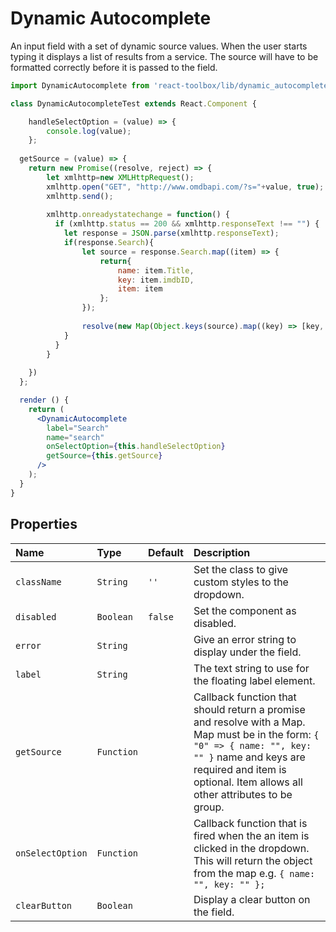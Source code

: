 # Dynamic Autocomplete

An input field with a set of dynamic source values. 
When the user starts typing it displays a list of results from a service.
The source will have to be formatted correctly before it is passed to the field.

<!-- example -->
```jsx
import DynamicAutocomplete from 'react-toolbox/lib/dynamic_autocomplete';

class DynamicAutocompleteTest extends React.Component {

    handleSelectOption = (value) => {
		console.log(value);
	};
  
  getSource = (value) => {
	return new Promise((resolve, reject) => {
		let xmlhttp=new XMLHttpRequest();
		xmlhttp.open("GET", "http://www.omdbapi.com/?s="+value, true);
		xmlhttp.send();
		
		xmlhttp.onreadystatechange = function() {
		  if (xmlhttp.status == 200 && xmlhttp.responseText !== "") {
			let response = JSON.parse(xmlhttp.responseText);
			if(response.Search){
				let source = response.Search.map((item) => {
					return{
						name: item.Title,
						key: item.imdbID,
						item: item
					};
				});
				
				resolve(new Map(Object.keys(source).map((key) => [key, source[key]])));
			}
		  }
		}
		
	})
  };

  render () {
    return (
	  <DynamicAutocomplete
		label="Search"
		name="search"
		onSelectOption={this.handleSelectOption}
		getSource={this.getSource}
	  />
    );
  }
}
```

## Properties

| Name              | Type          | Default         | Description |
|:-----|:-----|:-----|:-----|
| `className`     | `String`        |  `''`           | Set the class to give custom styles to the dropdown.
| `disabled`      | `Boolean`       | `false`         | Set the component as disabled.
| `error`         | `String`        |                 | Give an error string to display under the field.|
| `label`         | `String`        |                 | The text string to use for the floating label element.
| `getSource`     | `Function`      |                 | Callback function that should return a promise and resolve with a Map. Map must be in the form: `{ "0" => { name: "", key: "" }` name and keys are required and item is optional. Item allows all other attributes to be group.
| `onSelectOption`      | `Function`      |                 | Callback function that is fired when the an item is clicked in the dropdown. This will return the object from the map e.g. `{ name: "", key: "" };`
| `clearButton`   | `Boolean`      |                 | Display a clear button on the field.
